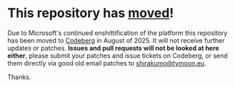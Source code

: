 # This repository has [moved](https://shirakumo.org/projects/py-lichat)!
Due to Microsoft's continued enshittification of the platform this repository has been moved to [Codeberg](https://shirakumo.org/projects/py-lichat) in August of 2025. It will not receive further updates or patches. **Issues and pull requests will not be looked at here either**, please submit your patches and issue tickets on Codeberg, or send them directly via good old email patches to [shirakumo@tymoon.eu](mailto:shirakumo@tymoon.eu).

Thanks.